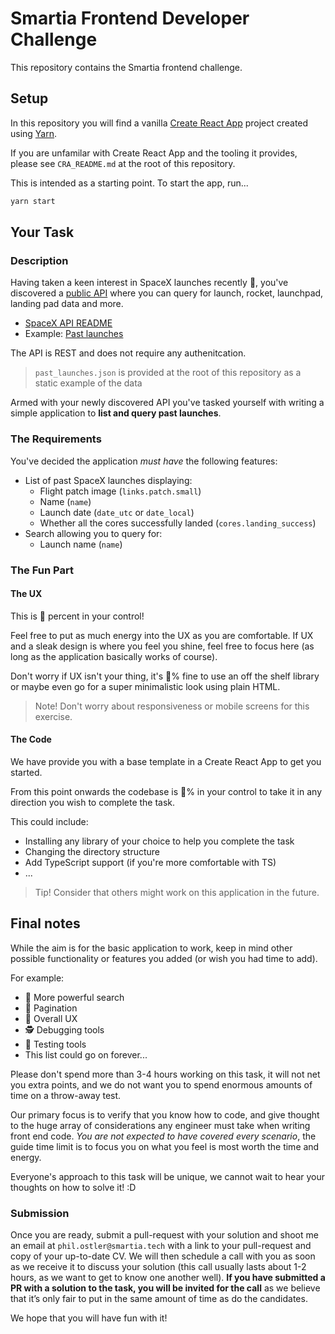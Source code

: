 # Smartia Frontend Developer Challenge

This repository contains the Smartia frontend challenge.

## Setup

In this repository you will find a vanilla [Create React App](https://create-react-app.dev/) project created using [Yarn](https://yarnpkg.com/).

If you are unfamilar with Create React App and the tooling it provides, please see `CRA_README.md` at the root of this repository.

This is intended as a starting point. To start the app, run...

```sh
yarn start
```

## Your Task

### Description

Having taken a keen interest in SpaceX launches recently :rocket:, you've discovered a [public API](https://github.com/r-spacex/SpaceX-API) where you can query for launch, rocket, launchpad, landing pad data and more.

- [SpaceX API README](https://github.com/r-spacex/SpaceX-API/blob/master/docs/v4/README.md)
- Example: [Past launches](https://api.spacexdata.com/v4/launches/past)

The API is REST and does not require any authenitcation.

> `past_launches.json` is provided at the root of this repository as a static example of the data

Armed with your newly discovered API you've tasked yourself with writing a simple application to **list and query past launches**.

### The Requirements

You've decided the application _must have_ the following features:

- List of past SpaceX launches displaying:
  - Flight patch image (`links.patch.small`)
  - Name (`name`)
  - Launch date (`date_utc` or `date_local`)
  - Whether all the cores successfully landed (`cores.landing_success`)
- Search allowing you to query for:
  - Launch name (`name`)

### The Fun Part

#### The UX

This is :100: percent in your control!

Feel free to put as much energy into the UX as you are comfortable. If UX and a sleak design is where you feel you shine, feel free to focus here (as long as the application basically works of course).

Don't worry if UX isn't your thing, it's :100:% fine to use an off the shelf library or maybe even go for a super minimalistic look using plain HTML.

> Note! Don't worry about responsiveness or mobile screens for this exercise.

#### The Code

We have provide you with a base template in a Create React App to get you started.

From this point onwards the codebase is :100:% in your control to take it in any direction you wish to complete the task.

This could include:

- Installing any library of your choice to help you complete the task
- Changing the directory structure
- Add TypeScript support (if you're more comfortable with TS)
- ...

> Tip! Consider that others might work on this application in the future.

## Final notes

While the aim is for the basic application to work, keep in mind other possible functionality or features you added (or wish you had time to add).

For example:

- :muscle: More powerful search
- :page_with_curl: Pagination
- :dizzy: Overall UX
- :detective: Debugging tools
- :test_tube: Testing tools
- This list could go on forever...

Please don't spend more than 3-4 hours working on this task, it will not net you extra points, and we do not want you to spend enormous amounts of time on a throw-away test.

Our primary focus is to verify that you know how to code, and give thought to the huge array of considerations any engineer must take when writing front end code. _You are not expected to have covered every scenario_, the guide time limit is to focus you on what you feel is most worth the time and energy.

Everyone's approach to this task will be unique, we cannot wait to hear your thoughts on how to solve it! :D

### Submission

Once you are ready, submit a pull-request with your solution and shoot me an email at `phil.ostler@smartia.tech` with a link to your pull-request and copy of your up-to-date CV. We will then schedule a call with you as soon as we receive it to discuss your solution (this call usually lasts about 1-2 hours, as we want to get to know one another well). **If you have submitted a PR with a solution to the task, you will be invited for the call** as we believe that it’s only fair to put in the same amount of time as do the candidates.

We hope that you will have fun with it!
